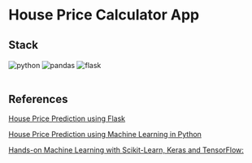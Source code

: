 # House Price Calculator App

## Stack

<div style="display: inline_block">
  <img align="center" alt="python" src="https://img.shields.io/badge/Python-FFD43B?style=for-the-badge&logo=python&logoColor=blue" />
  <img align="center" alt="pandas" src="https://img.shields.io/badge/pandas-%23150458.svg?style=for-the-badge&logo=pandas&logoColor=white" />
  <img align="center" alt="flask" src="https://img.shields.io/badge/Flask-000000?style=for-the-badge&logo=flask&logoColor=white" />
</div><br/>

## References

[House Price Prediction using Flask](https://techyscientists.blogspot.com/2021/07/house-price-prediction-using-flask.html)

[House Price Prediction using Machine Learning in Python](https://www.geeksforgeeks.org/house-price-prediction-using-machine-learning-in-python/)

[Hands-on Machine Learning with Scikit-Learn, Keras and TensorFlow:](https://www.amazon.com.br/gp/product/B09H13N8FN/ref=ppx_yo_dt_b_d_asin_title_351_o00?ie=UTF8&psc=1)

